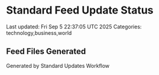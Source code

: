 # Standard Feed Update Status
Last updated: Fri Sep  5 22:37:05 UTC 2025
Categories: technology,business,world

## Feed Files Generated

Generated by Standard Updates Workflow
